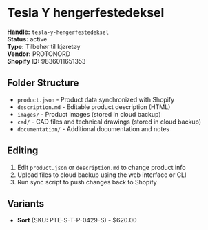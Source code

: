 # Tesla Y hengerfestedeksel

**Handle:** `tesla-y-hengerfestedeksel`  
**Status:** active  
**Type:** Tilbehør til kjøretøy  
**Vendor:** PROTONORD  
**Shopify ID:** 9836011651353  

## Folder Structure

- `product.json` - Product data synchronized with Shopify
- `description.md` - Editable product description (HTML)
- `images/` - Product images (stored in cloud backup)
- `cad/` - CAD files and technical drawings (stored in cloud backup)
- `documentation/` - Additional documentation and notes

## Editing

1. Edit `product.json` or `description.md` to change product info
2. Upload files to cloud backup using the web interface or CLI
3. Run sync script to push changes back to Shopify

## Variants

- **Sort** (SKU: PTE-S-T-P-0429-S) - $620.00
